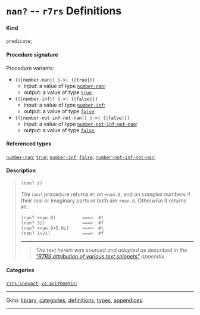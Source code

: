 

<a id='definition__r7rs__nan_3f'></a>

# `nan?` -- `r7rs` Definitions


#### Kind

`predicate`;


#### Procedure signature

Procedure variants:
 * `((|number-nan|) |->| (|true|))`
   * input: a value of type [`number-nan`](../../r7rs/types/number-nan.md#type__r7rs__number-nan);
   * output: a value of type [`true`](../../r7rs/types/true.md#type__r7rs__true);
 * `((|number-inf|) |->| (|false|))`
   * input: a value of type [`number-inf`](../../r7rs/types/number-inf.md#type__r7rs__number-inf);
   * output: a value of type [`false`](../../r7rs/types/false.md#type__r7rs__false);
 * `((|number-not-inf-not-nan|) |->| (|false|))`
   * input: a value of type [`number-not-inf-not-nan`](../../r7rs/types/number-not-inf-not-nan.md#type__r7rs__number-not-inf-not-nan);
   * output: a value of type [`false`](../../r7rs/types/false.md#type__r7rs__false);


#### Referenced types

[`number-nan`](../../r7rs/types/number-nan.md#type__r7rs__number-nan);
[`true`](../../r7rs/types/true.md#type__r7rs__true);
[`number-inf`](../../r7rs/types/number-inf.md#type__r7rs__number-inf);
[`false`](../../r7rs/types/false.md#type__r7rs__false);
[`number-not-inf-not-nan`](../../r7rs/types/number-not-inf-not-nan.md#type__r7rs__number-not-inf-not-nan);


#### Description

> ````
> (nan? z)
> ````
> 
> 
> The `nan?` procedure returns `#t` on `+nan.0`, and on complex
> numbers if their real or imaginary parts or both are `+nan.0`.
> Otherwise it returns `#f`.
> 
> ````
> (nan? +nan.0)          ===>  #t
> (nan? 32)              ===>  #f
> (nan? +nan.0+5.0i)     ===>  #t
> (nan? 1+2i)            ===>  #f
> ````
> 
> 
> ----
> > *The text herein was sourced and adapted as described in the ["R7RS attribution of various text snippets"](../../r7rs/appendices/attribution.md#appendix__r7rs__attribution) appendix.*


#### Categories

[`r7rs:inexact`](../../r7rs/categories/r7rs_3a_inexact.md#category__r7rs__r7rs_3a_inexact);
[`vs:arithmetic`](../../r7rs/categories/vs_3a_arithmetic.md#category__r7rs__vs_3a_arithmetic);

----

Goto: [library](../../r7rs/_index.md#library__r7rs), [categories](../../r7rs/categories/_index.md#toc__r7rs__categories), [definitions](../../r7rs/definitions/_index.md#toc__r7rs__definitions), [types](../../r7rs/types/_index.md#toc__r7rs__types), [appendices](../../r7rs/appendices/_index.md#toc__r7rs__appendices).

----

